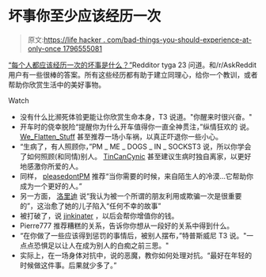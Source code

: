 # 坏事你至少应该经历一次

> 原文:[https://life hacker . com/bad-things-you-should-experience-at-only-once 1796555081](https://lifehacker.com/bad-things-you-should-experience-at-least-once-1796555081)

[“每个人都应该经历一次的坏事是什么？”](https://www.reddit.com/r/AskReddit/comments/6kety7/whats_a_bad_thing_everyone_should_experience_once/)Redditor tyga 23 问道。和/r/AskReddit 用户有一些很棒的答案。所有这些经历都有助于建立同理心，给你一个教训，或者帮助你欣赏生活中的美好事物。

Watch

*   没有什么比濒死体验更能让你欣赏生命本身，T3 说道。"你醒来时很兴奋。"
*   开车时的侥幸脱险“提醒你为什么开车值得你一直全神贯注，”纵情狂欢的 说。 [We_Flatten_Stuff](https://www.reddit.com/r/AskReddit/comments/6kety7/whats_a_bad_thing_everyone_should_experience_once/djlmgiy/) 甚至推荐一场小车祸，以真正吓退你一些小心。
*   “生病了，有人照顾你，”PM _ ME _ DOGS _ IN _ SOCKST3 说，所以你学会了如何照顾(和同情)别人。 [TinCanCynic](https://www.reddit.com/r/AskReddit/comments/6kety7/whats_a_bad_thing_everyone_should_experience_once/djlk70k/) 甚至建议生病时独自离家，以更好地感激你所爱的人。
*   同样， [pleasedontPM](https://www.reddit.com/r/AskReddit/comments/6kety7/whats_a_bad_thing_everyone_should_experience_once/djlicn1/) 推荐“当你需要的时候，来自陌生人的冷漠...它帮助你成为一个更好的人。”
*   另一方面， [洛里迪](https://www.reddit.com/r/AskReddit/comments/6kety7/whats_a_bad_thing_everyone_should_experience_once/djls1pn/) 说“我认为被一个所谓的朋友利用或欺骗一次是很重要的”，这治愈了她的儿子陷入“任何不幸的故事”
*   被打破了，说 [jinkinater](https://www.reddit.com/r/AskReddit/comments/6kety7/whats_a_bad_thing_everyone_should_experience_once/djlhgrg/) ，以后会帮你增值你的钱。
*   Pierre777 推荐糟糕的关系，告诉你你想从一段好的关系中得到什么。
*   “在你做了一些应该得到惩罚的事情后，被别人摆布，”特普斯威尼 T3 说。"一点点恐惧足以让人在成为别人的白痴之前三思。"
*   实际上，在一场身体对抗中，说的恶魔，教你如何处理对抗。“最好在年轻的时候做这件事。后果就少多了。”